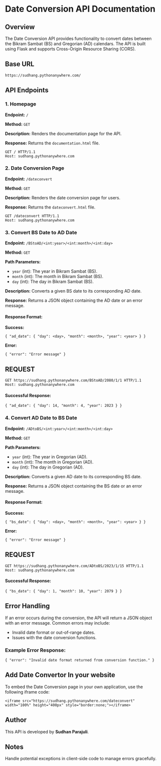 Date Conversion API Documentation
=================================

Overview
--------

The Date Conversion API provides functionality to convert dates between the Bikram Sambat (BS) and Gregorian (AD) calendars. The API is built using Flask and supports Cross-Origin Resource Sharing (CORS).

Base URL
--------

`https://sudhang.pythonanywhere.com/`

API Endpoints
-------------

### 1\. Homepage

**Endpoint:** `/`

**Method:** `GET`

**Description:** Renders the documentation page for the API.

**Response:** Returns the `documentation.html` file.

`GET / HTTP/1.1`  
`Host: sudhang.pythonanywhere.com`

### 2\. Date Conversion Page

**Endpoint:** `/dateconvert`

**Method:** `GET`

**Description:** Renders the date conversion page for users.

**Response:** Returns the `dateconvert.html` file.

`GET /dateconvert HTTP/1.1`  
`Host: sudhang.pythonanywhere.com`

### 3\. Convert BS Date to AD Date

**Endpoint:** `/BStoAD/<int:year>/<int:month>/<int:day>`

**Method:** `GET`

**Path Parameters:**

*   `year` (int): The year in Bikram Sambat (BS).
*   `month` (int): The month in Bikram Sambat (BS).
*   `day` (int): The day in Bikram Sambat (BS).

**Description:** Converts a given BS date to its corresponding AD date.

**Response:** Returns a JSON object containing the AD date or an error message.

#### Response Format:

**Success:**

`{ "ad_date": { "day": <day>, "month": <month>, "year": <year> } }`

**Error:**

`{ "error": "Error message" }`

REQUEST
--------------
`GET https://sudhang.pythonanywhere.com/BStoAD/2080/1/1 HTTP/1.1`  
`Host: sudhang.pythonanywhere.com`

#### Successful Response:

`{ "ad_date": { "day": 14, "month": 4, "year": 2023 } }`

### 4\. Convert AD Date to BS Date

**Endpoint:** `/ADtoBS/<int:year>/<int:month>/<int:day>`

**Method:** `GET`

**Path Parameters:**

*   `year` (int): The year in Gregorian (AD).
*   `month` (int): The month in Gregorian (AD).
*   `day` (int): The day in Gregorian (AD).

**Description:** Converts a given AD date to its corresponding BS date.

**Response:** Returns a JSON object containing the BS date or an error message.

#### Response Format:

**Success:**

`{ "bs_date": { "day": <day>, "month": <month>, "year": <year> } }`

**Error:**

`{ "error": "Error message" }`

REQUEST
--------------
`GET https://sudhang.pythonanywhere.com/ADtoBS/2023/1/15 HTTP/1.1`  
`Host: sudhang.pythonanywhere.com`

#### Successful Response:

`{ "bs_date": { "day": 1, "month": 10, "year": 2079 } }`

Error Handling
--------------

If an error occurs during the conversion, the API will return a JSON object with an error message. Common errors may include:

*   Invalid date format or out-of-range dates.
*   Issues with the date conversion functions.

### Example Error Response:

`{ "error": "Invalid date format returned from conversion function." }`

Add Date Convertor In your website
----------------------------------

To embed the Date Conversion page in your own application, use the following iframe code:

`<iframe src="https://sudhang.pythonanywhere.com/dateconvert" width="100%" height="400px" style="border:none;"></iframe>`

Author
------

This API is developed by **Sudhan Parajuli**.

Notes
-----

Handle potential exceptions in client-side code to manage errors gracefully.

